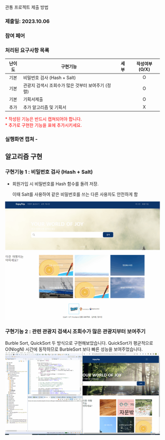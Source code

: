 관통 프로젝트 제출 방법


### 제출일: 2023.10.06

### 참여 페어


### 처리된 요구사항 목록

| 난이도 | 구현기능                                           | 세부 | 작성여부(O/X) |
| :----: | -------------------------------------------------- | ---- | :-----------: |
|  기본  | 비밀번호 검사 (Hash + Salt)                        |      |       O       |
|  기본  | 관광지 검색시 조회수가 많은 것부터 보여주기 (정렬) |      |       O       |
|  기본  | 기획서제출                                         |      |       O       |
|  추가  | 추가 알고리즘 및 기획서                            |      |       X       |

<span style="color:red">
* 작성된 기능은 반드시 캡쳐되어야 합니다.<br>
* 추가로 구현한 기능을 표에 추가시키세요.
</span>

### 실행화면 캡쳐 -

## 알고리즘 구현

### 구현기능 1 : 비밀번호 검사 (Hash + Salt)

- 회원가입 시 비밀번호를 Hash 함수를 돌려 저장.

  이때 Salt를 사용하여 같은 비밀번호를 쓰는 다른 사용자도 안전하게 함

![loginPW.gif](./loginPW.gif)


### 구현기능 2 : 관련 관광지 검색시 조회수가 많은 관광지부터 보여주기
Burble Sort, QuickSort 두 방식으로 구현해보았습니다.
QuickSort가 평균적으로 O(NlogN) 시간에 동작하므로 BurbleSort 보다 빠른 성능을 보여주었습니다.
![sortTime.gif](./sortTime.gif)
